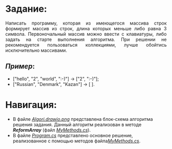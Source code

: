 # **Задание:**
<div style="text-align: justify">Написать программу, которая из имеющегося массива строк формирует массив из строк, длина которых меньше либо равна 3 символа. 
Первоночальный массив можно ввести с клавиатуры, либо задать на старте выполнения алгоритма. При решении не рекомендуется пользоваться коллекциями, 
лучше обойтись исключительно массивами.</div>

## **_Пример_**: 

- ["hello", "2", "world", ":-)"] -> ["2", ":-)"];
- ["Russian", "Denmark", "Kazan"] -> [ ].

# **Навигация**:
- В файле [*Algori.drawio.png*](https://github.com/AlexKleimon/FVWork/blob/main/Algori.drawio.png) представлена блок-схема алгоритма решения задания. Данный алгоритм реализован в методе _**ReformArray**_ (файл [*MyMethods.cs*](https://github.com/AlexKleimon/FVWork/blob/main/MyMethods.cs)).
- В файле [*Program.cs*](https://github.com/AlexKleimon/FVWork/blob/main/Program.cs) представлено основное решение, реализованное с помощью методов файла[*MyMethods.cs*](https://github.com/AlexKleimon/FVWork/blob/main/MyMethods.cs).
